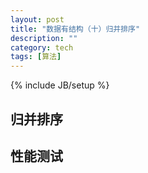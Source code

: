 ```yaml
---
layout: post
title: "数据有结构（十）归并排序"
description: ""
category: tech
tags: [算法]
---
```

{% include JB/setup %}

## 归并排序


## 性能测试
